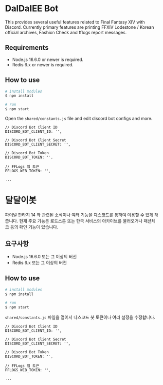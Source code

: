 # DalDalEE Bot

This provides several useful features related to Final Fantasy XIV with Discord. Currently primary features are printing FFXIV Lodestone / Korean official archives, Fashion Check and fflogs report messages.

## Requirements

* Node.js 16.6.0 or newer is required.
* Redis 6.x or newer is required.

## How to use

```bash
# install modules
$ npm install

# run
$ npm start
```

Open the `shared/constants.js` file and edit discord bot configs and more.

```
// Discord Bot Client ID
DISCORD_BOT_CLIENT_ID: '',

// Discord Bot Client Secret
DISCORD_BOT_CLIENT_SECRET: '',

// Discord Bot Token
DISCORD_BOT_TOKEN: '',

// FFLogs 웹 토큰
FFLOGS_WEB_TOKEN: '',

...
```


# 달달이봇

파이널 판타지 14 와 관련된 소식이나 여러 기능을 디스코드를 통하여 이용할 수 있게 해줍니다. 현재 주요 기능은 로드스톤 또는 한국 서비스의 아카이브를 불러오거나 패션체크 등의 확인 기능이 있습니다.   

## 요구사항

* Node.js 16.6.0 또는 그 이상의 버전
* Redis 6.x 또는 그 이상의 버전

## How to use

```bash
# install modules
$ npm install

# run
$ npm start
```

`shared/constants.js` 파일을 열어서 디스코드 봇 토큰이나 여러 설정을 수정합니다.

```
// Discord Bot Client ID
DISCORD_BOT_CLIENT_ID: '',

// Discord Bot Client Secret
DISCORD_BOT_CLIENT_SECRET: '',

// Discord Bot Token
DISCORD_BOT_TOKEN: '',

// FFLogs 웹 토큰
FFLOGS_WEB_TOKEN: '',

...
```